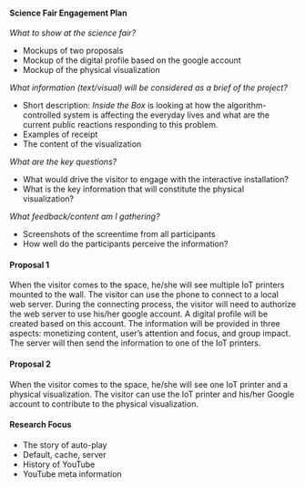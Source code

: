 #### Science Fair Engagement Plan
*What to show at the science fair?*
* Mockups of two proposals
* Mockup of the digital profile based on the google account
* Mockup of the physical visualization

*What information (text/visual) will be considered as a brief of the project?*
* Short description: *Inside the Box* is looking at how the algorithm-controlled system is affecting the everyday lives and what are the current public reactions responding to this problem. 
* Examples of receipt
* The content of the visualization

*What are the key questions?*
* What would drive the visitor to engage with the interactive installation?
* What is the key information that will constitute the physical visualization? 

*What feedback/content am I gathering?*
* Screenshots of the screentime from all participants
* How well do the participants perceive the information?

#### Proposal 1

When the visitor comes to the space, he/she will see multiple IoT printers mounted to the wall. The visitor can use the phone to connect to a local web server. During the connecting process, the visitor will need to authorize the web server to use his/her google account. A digital profile will be created based on this account. The information will be provided in three aspects: monetizing content, user’s attention and focus, and group impact. The server will then send the information to one of the IoT printers. 

#### Proposal 2

When the visitor comes to the space, he/she will see one IoT printer and a physical visualization. The visitor can use the IoT printer and his/her Google account to contribute to the physical visualization. 

#### Research Focus
* The story of auto-play
* Default, cache, server
* History of YouTube
* YouTube meta information

